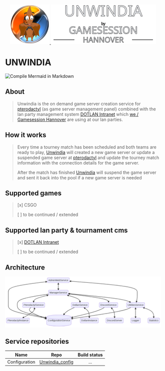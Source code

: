 <p align="center">
  <a href="https://github.com/gsh-lan/unwindia" target="blank"><img src="./.resources/images/logo.png" height="128" alt="unwindia logo">
  <a href="https://github.com/gsh-lan/unwindia" target="blank"><img src="./.resources/images/header.svg" height="128" alt="unwindia header" /></a>
</p>

# UNWINDIA

![Compile Mermaid in Markdown](https://github.com/GSH-LAN/Unwindia/workflows/Compile%20Mermaid%20in%20Markdown/badge.svg?branch=master)

## About
> Unwindia is the on demand game server creation service for [pterodactyl](https://pterodactyl.io/) (as game server management panel) combined with the lan party management system [DOTLAN Intranet](http://intranet.dotlan.net/news/) which [we / Gamesession Hannover](https://xxl.gsh-lan.com/news/) are using at our lan parties.

## How it works
> Every time a tourney match has been scheduled and both teams are ready to play, [Unwindia](https://github.com/GSH-LAN/Unwindia) will created a new game server or update a suspended game server at [pterodactyl](https://pterodactyl.io/) and update the tourney match information with the connection details for the game server.
>
> After the match has finished [Unwindia](https://github.com/GSH-LAN/Unwindia) will suspend the game server and sent it back into the pool if a new game server is needed

## Supported games
> [x] CSGO
>
> [ ] to be continued / extended

## Supported lan party & tournament cms
> [x] [DOTLAN Intranet](http://intranet.dotlan.net/news/)
>
> [ ] to be continued / extended

## Architecture

![~mermaid diagram 1~](/.resources/images/structure-mermaid-md-1.png)

## Service repositories
| Name | Repo | Build status |
|:---:|:---:|:---:|
| Configuration | [Unwindia_config](https://github.com/GSH-LAN/Unwindia_config) | ... |